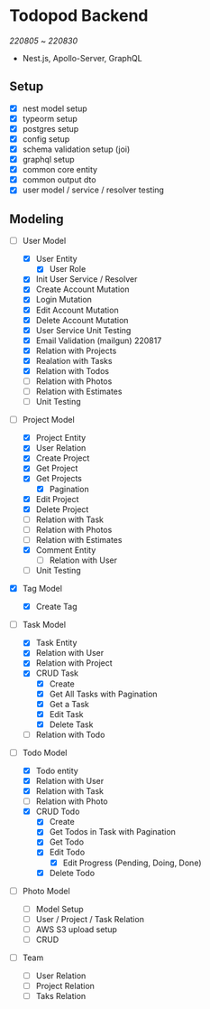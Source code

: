 # Todopod Backend

_220805_ ~ _220830_

- Nest.js, Apollo-Server, GraphQL

## Setup

- [x] nest model setup
- [x] typeorm setup
- [x] postgres setup
- [x] config setup
- [x] schema validation setup (joi)
- [x] graphql setup
- [x] common core entity
- [x] common output dto
- [x] user model / service / resolver testing

## Modeling

- [ ] User Model
  - [x] User Entity
    - [x] User Role
  - [x] Init User Service / Resolver
  - [x] Create Account Mutation
  - [x] Login Mutation
  - [x] Edit Account Mutation
  - [x] Delete Account Mutation
  - [x] User Service Unit Testing
  - [x] Email Validation (mailgun) 220817
  - [x] Relation with Projects
  - [x] Realation with Tasks
  - [x] Relation with Todos
  - [ ] Relation with Photos
  - [ ] Relation with Estimates
  - [ ] Unit Testing
- [ ] Project Model
  - [x] Project Entity
  - [x] User Relation
  - [x] Create Project
  - [x] Get Project
  - [x] Get Projects
    - [x] Pagination
  - [x] Edit Project
  - [x] Delete Project
  - [ ] Relation with Task
  - [ ] Relation with Photos
  - [ ] Relation with Estimates
  - [x] Comment Entity
    - [ ] Relation with User
  - [ ] Unit Testing
- [x] Tag Model
  - [x] Create Tag
- [ ] Task Model
  - [x] Task Entity
  - [x] Relation with User
  - [x] Relation with Project
  - [x] CRUD Task
    - [x] Create
    - [x] Get All Tasks with Pagination
    - [x] Get a Task
    - [x] Edit Task
    - [x] Delete Task
  - [ ] Relation with Todo
- [ ] Todo Model

  - [x] Todo entity
  - [x] Relation with User
  - [x] Relation with Task
  - [ ] Relation with Photo
  - [x] CRUD Todo
    - [x] Create
    - [x] Get Todos in Task with Pagination
    - [x] Get Todo
    - [x] Edit Todo
      - [x] Edit Progress (Pending, Doing, Done)
    - [x] Delete Todo

- [ ] Photo Model

  - [ ] Model Setup
  - [ ] User / Project / Task Relation
  - [ ] AWS S3 upload setup
  - [ ] CRUD

- [ ] Team
  - [ ] User Relation
  - [ ] Project Relation
  - [ ] Taks Relation
